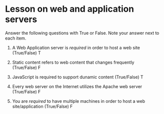 # Lesson on web and application servers

Answer the following questions with True or False. Note your answer next to each item.


1. A Web Application server is *required* in order to host a web site (True/False) T

2. Static content refers to web content that changes frequently (True/False)  F

3. JavaScript is required to support dunamic content (True/False) T

4. Every web server on the Internet utilizes the Apache web server (True/False) F

5. You are *required* to have multiple machines in order to host a web site/application (True/False)  F
